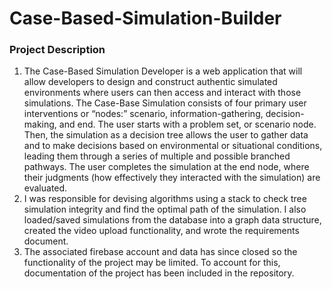 # Case-Based-Simulation-Builder
<h3>Project Description</h3>
  <ol>
    <li>The Case-Based Simulation Developer is a web application that will allow developers to design and construct authentic simulated environments where users can then access and interact with those simulations. The Case-Base Simulation consists of four primary user interventions or “nodes:” scenario, information-gathering, decision-making, and end. The user starts with a problem set, or scenario node. Then, the simulation as a decision tree allows the user to gather data and to make decisions based on environmental or situational conditions, leading them through a series of multiple and possible branched pathways. The user completes the simulation at the end node, where their judgments (how effectively they interacted with the simulation) are evaluated.</li>
    <li>I was responsible for devising algorithms using a stack to check tree simulation integrity and find the optimal path of the simulation. I also loaded/saved simulations from the database into a graph data structure, created the video upload functionality, and wrote the requirements document.</li>
    <li>The associated firebase account and data has since closed so the functionality of the project may be limited. To account for this, documentation of the project has been included in the repository.</li>
  </ol>
